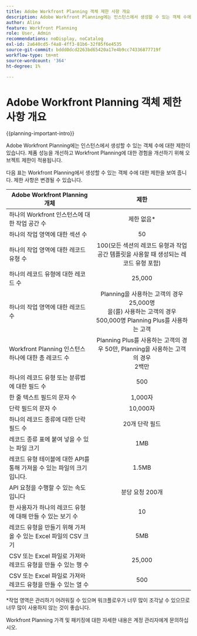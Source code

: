 ```yaml
---
title: Adobe Workfront Planning 객체 제한 사항 개요
description: Adobe Workfront Planning에는 인스턴스에서 생성할 수 있는 객체 수에 대한 제한이 있습니다. 제품 성능을 개선하고 Workfront Planning에 대한 경험을 개선하기 위해 오브젝트 제한이 적용됩니다.
author: Alina
feature: Workfront Planning
role: User, Admin
recommendations: noDisplay, noCatalog
exl-id: 2a640cd5-f4a8-4ff3-81b6-32f85f6e4535
source-git-commit: bddd0dcd2263bd65420a17e4b9cc74336877719f
workflow-type: tm+mt
source-wordcount: '364'
ht-degree: 1%

---
```



# Adobe Workfront Planning 객체 제한 사항 개요

<!--<span class="preview">The information on this page refers to functionality not yet generally available. It is available only in the Preview environment for all customers. After the monthly releases to Production, the same features are also available in the Production environment for customers who enabled fast releases. </span>   

<span class="preview">For information about fast releases, see [Enable or disable fast releases for your organization](/help/quicksilver/administration-and-setup/set-up-workfront/configure-system-defaults/enable-fast-release-process.md). </span>-->

{{planning-important-intro}}


Adobe Workfront Planning에는 인스턴스에서 생성할 수 있는 객체 수에 대한 제한이 있습니다. 제품 성능을 개선하고 Workfront Planning에 대한 경험을 개선하기 위해 오브젝트 제한이 적용됩니다.

다음 표는 Workfront Planning에서 생성할 수 있는 객체 수에 대한 제한을 보여 줍니다. 제한 사항은 변경될 수 있습니다.

| Adobe Workfront Planning 개체 | 제한 |
|-------------------------------------------------------------------------------|:---------------------------------------------------------------------------------------------------------------:|
| 하나의 Workfront 인스턴스에 대한 작업 공간 수 | 제한 없음* |
| 하나의 작업 영역에 대한 섹션 수 | 50 |
| 하나의 작업 영역에 대한 레코드 유형 수 | 100(모든 섹션의 레코드 유형과 작업 공간 템플릿을 사용할 때 생성되는 레코드 유형 포함) |
| 하나의 레코드 유형에 대한 레코드 수 | 25,000 |
| 하나의 작업 영역에 대한 레코드 수 | Planning을 사용하는 고객의 경우 25,000명 <br>을(를) 사용하는 고객의 경우 500,000명 Planning Plus를 사용하는 고객 |
| Workfront Planning 인스턴스 하나에 대한 총 레코드 수 | Planning Plus를 사용하는 고객의 경우 50만, Planning을 사용하는 고객의 경우 <br>2백만 |
| 하나의 레코드 유형 또는 분류법에 대한 필드 수 | 500 |
| 한 줄 텍스트 필드의 문자 수 | 1,000자 |
| 단락 필드의 문자 수 | 10,000자 |
| 하나의 레코드 종류에 대한 단락 필드 수 | 20개 단락 필드 |
| 레코드 종류 표에 붙여 넣을 수 있는 파일 크기 | 1MB |
| 레코드 유형 테이블에 대한 API를 통해 가져올 수 있는 파일의 크기입니다. | 1.5MB |
| API 요청을 수행할 수 있는 속도입니다 | 분당 요청 200개 |
| 한 사용자가 하나의 레코드 유형에 대해 만들 수 있는 보기 수 | 10 |
| 레코드 유형을 만들기 위해 가져올 수 있는 Excel 파일의 CSV 크기 | 5MB |
| CSV 또는 Excel 파일로 가져와 레코드 유형을 만들 수 있는 행 수 | 25,000 |
| CSV 또는 Excel 파일로 가져와 레코드 유형을 만들 수 있는 열 수 | 500 |

*작업 영역은 관리하기 어려워질 수 있으며 워크플로우가 너무 많이 조각날 수 있으므로 너무 많이 사용하지 않는 것이 좋습니다.

Workfront Planning 가격 및 패키징에 대한 자세한 내용은 계정 관리자에게 문의하십시오.

<!--
****************KEEP THIS COMMENTED OUT:

**This functionality has been temporarily removed and it will be available at a later date.**********************
-->


<!--OLD limitations (before GA:)

|       Adobe Workfront Planning  object                                                          |                                                        Limit                                                    |
|-------------------------------------------------------------------------------|:---------------------------------------------------------------------------------------------------------------:|
|     Number of Workspaces for one Workfront instance                                      |   1,000                                                                                                         |
|     Number of sections for one workspace                                      |   50                                                                                                         |
|     Number of Record Types for one workspace                                            |   1,000 (this includes record types from all sections and those that are created when using a workspace template)  |
|     Number of records for one record type                                               |   50,000                                                                                                        |
|     Number of fields for one record type or taxonomy                            |   500                                                                                                           |
|     Number of characters for a text field                                                               |   1,000 characters                                                                                              |
|     Size of file that you can paste in a record type table                    |   1MB                                                                                                           |
|     Size of file that you can import through the API for a record type table  |   1.5MB                                                                                                         |
|     The rate at which API requests can be made                                    |   200 requests per minute                                                                                       |
| Number of views one user can create for one record type | 100 |

-->
<!--| Size of CSV of Excel file you can import* | 5MB |-->

<!--[!IMPORTANT]
>
>*This functionality has been temporarily removed and it will be available at a later date.-->
